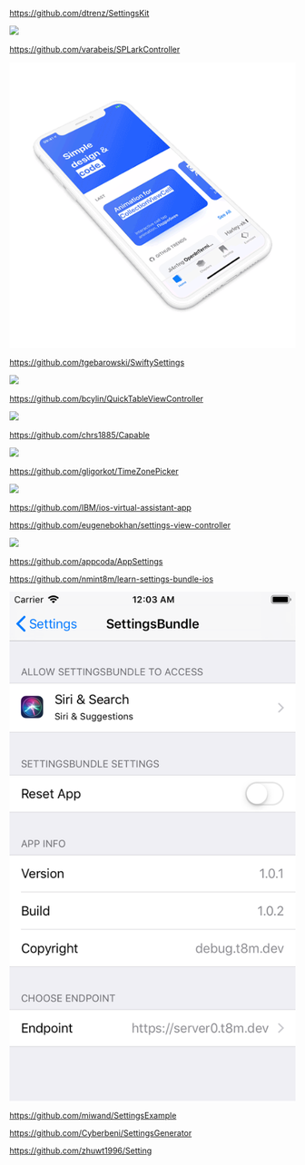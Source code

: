 https://github.com/dtrenz/SettingsKit

![](https://raw.githubusercontent.com/dtrenz/SettingsKit/develop/Screenshots/how-it-works.png)

https://github.com/varabeis/SPLarkController

![](https://github.com/ivanvorobei/SPLarkController/raw/master/Resources/Preview.gif)

https://github.com/tgebarowski/SwiftySettings

![](https://github.com/tgebarowski/SwiftySettings/raw/master/doc/SwiftySettings-Preview.png)

https://github.com/bcylin/QuickTableViewController

![](https://raw.githubusercontent.com/bcylin/QuickTableViewController/gh-pages/img/screenshots.png)

https://github.com/chrs1885/Capable

![](https://github.com/chrs1885/Capable/raw/develop/Documentation/Images/features_example_app.png)

https://github.com/gligorkot/TimeZonePicker

![](https://github.com/gligorkot/TimeZonePicker/raw/master/Screenshots/Screenshot.png)

https://github.com/IBM/ios-virtual-assistant-app

https://github.com/eugenebokhan/settings-view-controller

![](https://github.com/eugenebokhan/settings-view-controller/raw/master/Media/preview.png)

https://github.com/appcoda/AppSettings

https://github.com/nmint8m/learn-settings-bundle-ios

![](https://github.com/nmint8m/learn-settings-bundle-ios/raw/master/Images/settings.png)

https://github.com/miwand/SettingsExample

https://github.com/Cyberbeni/SettingsGenerator

https://github.com/zhuwt1996/Setting

